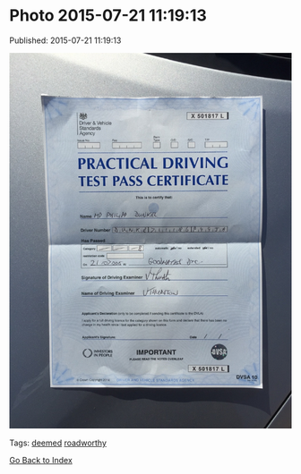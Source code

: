
# Photo 2015-07-21 11:19:13

Published: 2015-07-21 11:19:13

![](124655255762-0.jpg)

Tags: [deemed](tag-deemed.md) [roadworthy](tag-roadworthy.md)

[Go Back to Index](index.md)
